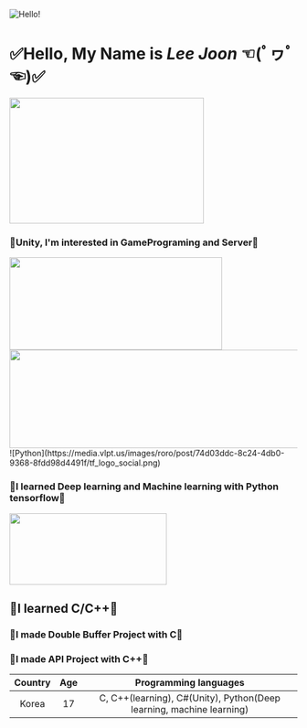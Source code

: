 ![Hello!](https://thumbs.dreamstime.com/b/hello-word-cloud-different-languages-world-background-concept-94936148.jpg)
# ✅Hello, My Name is ***Lee Joon*** ☜(ﾟヮﾟ☜)✅ 

<img src="https://s3.ap-northeast-2.amazonaws.com/grepp-cloudfront/programmers_imgs/learn/thumb-course-unity.jpg"  width="340" height="220"> 
<h3 id="-unity-i-m-interested-in-gameprograming-and-server-">🧡Unity, I&#39;m interested in GamePrograming and Server🧡</h3>

<img src="https://i.pinimg.com/originals/9b/41/fa/9b41fafad51b5ba82b3257b395be76cb.png" width="372" height="162">
<img src="https://dfalbel.github.io/talks/2020-01-rstudio-conf/images/tf-logo.jpg" height="172" width="519"></a>
![Python](https://media.vlpt.us/images/roro/post/74d03ddc-8c24-4db0-9368-8fdd98d4491f/tf_logo_social.png)

<h3 id="-i-learned-deep-learning-and-machine-learning-with-python-tensorflow-">💙I learned Deep learning and Machine learning with Python tensorflow💙</h3>

<img src="https://ict-trainings.com/storage/app/public/course/banner_5d2ec9fb5445a.jpg" height="125" width="275"></a>
<h2 id="-i-learned-c-c-">💜I learned C/C++💜</h2>
<h3 id="-i-made-double-buffer-project-with-c-">💜I made Double Buffer Project with C💜</h3>
<h3 id="-i-made-api-project-with-c-">💜I made API Project with C++💜</h3>

|Country|Age|Programming languages|
|:--:|:--:|:--:|
|Korea|17|C, C++(learning), C#(Unity), Python(Deep learning, machine learning)|
